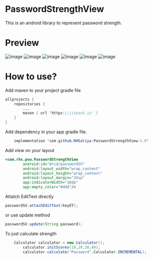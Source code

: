 # PasswordStrengthView
This is an android library to represent password strength.


# Preview
![image](https://user-images.githubusercontent.com/46835920/120934020-470c5600-c71a-11eb-8499-4394d79fde9c.png)
![image](https://user-images.githubusercontent.com/46835920/120933956-0e6c7c80-c71a-11eb-954a-127234e45ad1.png)
![image](https://user-images.githubusercontent.com/46835920/120933965-162c2100-c71a-11eb-87f9-9cbe6cd1b66e.png)
![image](https://user-images.githubusercontent.com/46835920/120933973-1debc580-c71a-11eb-96f5-ba140baa83b1.png)
![image](https://user-images.githubusercontent.com/46835920/120933994-2d6b0e80-c71a-11eb-8890-0e161f588e5b.png)
![image](https://user-images.githubusercontent.com/46835920/120934005-352ab300-c71a-11eb-89f7-d214a0c00374.png)


# How to use?

Add maven to your project gradle file
```java
allprojects {
	repositories {
		...
		maven { url 'https://jitpack.io' }
	}
}
```

Add  dependency in your app gradle file.
```java
	implementation 'com.github.RHSaliya:PasswordStrengthView:1.0'
```

Add view on your layout
```xml
<com.rhs.psw.PasswordStrengthView
        android:id="@+id/passwordSV"
        android:layout_width="wrap_content"
        android:layout_height="wrap_content"
        android:layout_margin="24sp"
        app:indicatorWidth="16dp"
        app:empty_color="#ddd"/>
```

Attatch EditText directly
```java
passwordSV.attachEditText(keyET);
```
or use update method

```java
passwordSV.update(String password);
```

To just calculate strength
```java
	Calculator calculator = new Calculator();
        calculator.initScores(10,20,30,40);
        calculator.calculate("Password",Calculator.INCREMENTAL);
```
